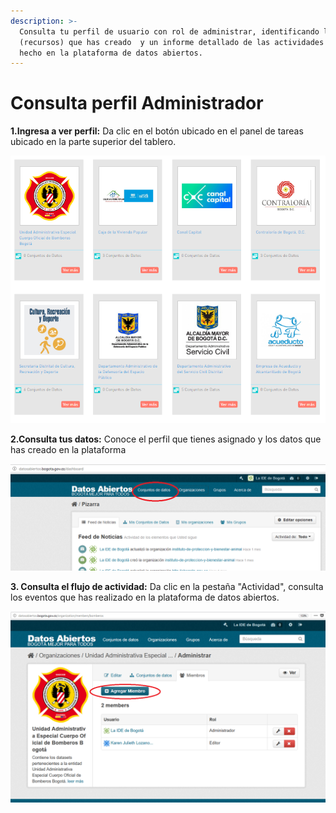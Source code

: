 ```yaml
---
description: >-
  Consulta tu perfil de usuario con rol de administrar, identificando los datos
  (recursos) que has creado  y un informe detallado de las actividades que has
  hecho en la plataforma de datos abiertos.
---
```


# Consulta perfil Administrador

**1.Ingresa a ver perfil:** Da clic en el botón ubicado en el panel de tareas ubicado en la parte superior del tablero.

![](../.gitbook/assets/image%20%28193%29.png)

**2.Consulta tus datos:** Conoce el perfil que tienes asignado y los datos que has creado en la plataforma

![](../.gitbook/assets/image%20%28213%29.png)

**3. Consulta el flujo de actividad:** Da clic en la pestaña "Actividad", consulta los eventos que has realizado en la plataforma de datos abiertos.

![](../.gitbook/assets/image%20%28170%29.png)

